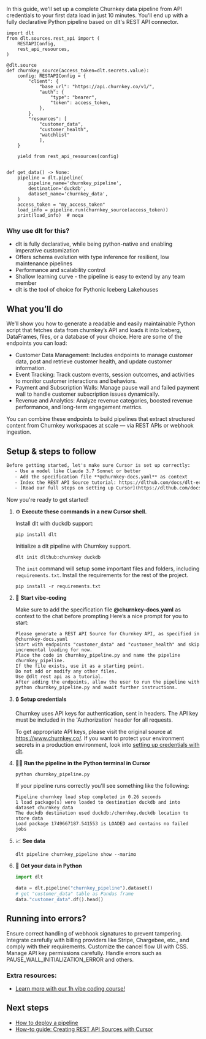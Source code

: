 In this guide, we'll set up a complete Churnkey data pipeline from API credentials to your first data load in just 10 minutes. You'll end up with a fully declarative Python pipeline based on dlt's REST API connector.

```python-outcome
import dlt
from dlt.sources.rest_api import (
    RESTAPIConfig,
    rest_api_resources,
)

@dlt.source
def churnkey_source(access_token=dlt.secrets.value):
    config: RESTAPIConfig = {
        "client": {
            "base_url": "https://api.churnkey.co/v1/",
            "auth": {
                "type": "bearer",
                "token": access_token,
            },
        },
        "resources": [
            "customer_data",
            "customer_health",
            "watchlist"
            ],
    }

    yield from rest_api_resources(config)


def get_data() -> None:
    pipeline = dlt.pipeline(
        pipeline_name='churnkey_pipeline',
        destination='duckdb',
        dataset_name='churnkey_data', 
    )
    access_token = "my_access_token"
    load_info = pipeline.run(churnkey_source(access_token))
    print(load_info)  # noqa
```

### Why use dlt for this?

- dlt is fully declarative, while being python-native and enabling imperative customization
- Offers schema evolution with type inference for resilient, low maintenance pipelines
- Performance and scalability control
- Shallow learning curve - the pipeline is easy to extend by any team member
- dlt is the tool of choice for Pythonic Iceberg Lakehouses

## What you’ll do

We’ll show you how to generate a readable and easily maintainable Python script that fetches data from churnkey’s API and loads it into Iceberg, DataFrames, files, or a database of your choice. Here are some of the endpoints you can load:

- Customer Data Management: Includes endpoints to manage customer data, post and retrieve customer health, and update customer information.
- Event Tracking: Track custom events, session outcomes, and activities to monitor customer interactions and behaviors.
- Payment and Subscription Walls: Manage pause wall and failed payment wall to handle customer subscription issues dynamically.
- Revenue and Analytics: Analyze revenue categories, boosted revenue performance, and long-term engagement metrics.

You can combine these endpoints to build pipelines that extract structured content from Churnkey workspaces at scale — via REST APIs or webhook ingestion.

## Setup & steps to follow

```default
Before getting started, let's make sure Cursor is set up correctly:
   - Use a model like Claude 3.7 Sonnet or better
   - Add the specification file **@churnkey-docs.yaml** as context
   - Index the REST API Source tutorial: https://dlthub.com/docs/dlt-ecosystem/verified-sources/rest_api/ and add it to context as **@dlt rest api**
   - [Read our full steps on setting up Cursor](https://dlthub.com/docs/dlt-ecosystem/llm-tooling/cursor-restapi#23-configuring-cursor-with-documentation)
```

Now you're ready to get started! 

1. ⚙️ **Execute these commands in a new Cursor shell.**
    
    Install dlt with duckdb support:
    ```shell
    pip install dlt
    ```

    Initialize a dlt pipeline with Churnkey support.
    ```shell
    dlt init dlthub:churnkey duckdb
    ```

    The `init` command will setup some important files and folders, including `requirements.txt`. Install the requirements for the rest of the project.
    ```shell
    pip install -r requirements.txt
    ```
    
2. 🤠 **Start vibe-coding**
    
    Make sure to add the specification file **@churnkey-docs.yaml** as context to the chat before prompting
    Here’s a nice prompt for you to start: 
    
    ```prompt
    Please generate a REST API Source for Churnkey API, as specified in @churnkey-docs.yaml 
    Start with endpoints "customer_data" and "customer_health" and skip incremental loading for now. 
    Place the code in churnkey_pipeline.py and name the pipeline churnkey_pipeline. 
    If the file exists, use it as a starting point. 
    Do not add or modify any other files. 
    Use @dlt rest api as a tutorial. 
    After adding the endpoints, allow the user to run the pipeline with python churnkey_pipeline.py and await further instructions.
    ```

    
3. 🔒 **Setup credentials** 
    
    Churnkey uses API keys for authentication, sent in headers. The API key must be included in the 'Authorization' header for all requests.
    
    To get appropriate API keys, please visit the original source at https://www.churnkey.co/.
    If you want to protect your environment secrets in a production environment, look into [setting up credentials with dlt](https://dlthub.com/docs/walkthroughs/add_credentials).
    
4. 🏃‍♀️ **Run the pipeline in the Python terminal in Cursor**
    
    ```shell
    python churnkey_pipeline.py
    ```
    
    If your pipeline runs correctly you’ll see something like the following:
    
    ```shell
    Pipeline churnkey load step completed in 0.26 seconds
    1 load package(s) were loaded to destination duckdb and into dataset churnkey_data
    The duckdb destination used duckdb:/churnkey.duckdb location to store data
    Load package 1749667187.541553 is LOADED and contains no failed jobs
    ```
    
5. 📈 **See data**
    
    ```shell
    dlt pipeline churnkey_pipeline show --marimo
    ```
    
6. 🐍 **Get your data in Python**
    
    ```python
    import dlt

   data = dlt.pipeline("churnkey_pipeline").dataset()
   # get "customer_data" table as Pandas frame
   data."customer_data".df().head()
    ```

## Running into errors?

Ensure correct handling of webhook signatures to prevent tampering. Integrate carefully with billing providers like Stripe, Chargebee, etc., and comply with their requirements. Customize the cancel flow UI with CSS. Manage API key permissions carefully. Handle errors such as PAUSE_WALL_INITIALIZATION_ERROR and others.

### Extra resources:

- [Learn more with our 1h vibe coding course!](https://www.youtube.com/watch?v=GGid70rnJuM)

## Next steps

- [How to deploy a pipeline](https://dlthub.com/docs/walkthroughs/deploy-a-pipeline)
- [How-to guide: Creating REST API Sources with Cursor](https://dlthub.com/docs/dlt-ecosystem/llm-tooling/cursor-restapi)